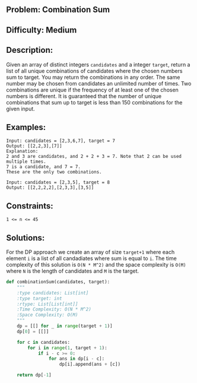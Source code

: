 ## Problem: Combination Sum

## Difficulty: Medium

## Description:
Given an array of distinct integers `candidates` and a integer `target`, return a list of all unique combinations of candidates where the chosen numbers sum to target. You may return the combinations in any order. The same number may be chosen from candidates an unlimited number of times. Two combinations are unique if the frequency of at least one of the chosen numbers is different. It is guaranteed that the number of unique combinations that sum up to target is less than 150 combinations for the given input.

## Examples:
```
Input: candidates = [2,3,6,7], target = 7
Output: [[2,2,3],[7]]
Explanation:
2 and 3 are candidates, and 2 + 2 + 3 = 7. Note that 2 can be used multiple times.
7 is a candidate, and 7 = 7.
These are the only two combinations.

```

```
Input: candidates = [2,3,5], target = 8
Output: [[2,2,2,2],[2,3,3],[3,5]]
```

## Constraints:
```
1 <= n <= 45
```

## Solutions: 
For the DP approach we create an array of size `target+1` where each element `i` is a list of all candadiates where sum is equal to `i`. The time complexity of this solution is `O(N * M^2)` and the space complexity is `O(M)` where `N` is the length of candidates and `M` is the target.

```python
def combinationSum(candidates, target):
    """
    :type candidates: List[int]
    :type target: int
    :rtype: List[List[int]]
    :Time Complexity: O(N * M^2)
    :Space Complexity: O(M)
    """
    dp = [[] for _ in range(target + 1)]
    dp[0] = [[]]

    for c in candidates:
        for i in range(1, target + 1):
            if i - c >= 0:
                for ans in dp[i - c]:
                    dp[i].append(ans + [c])

    return dp[-1]

```


